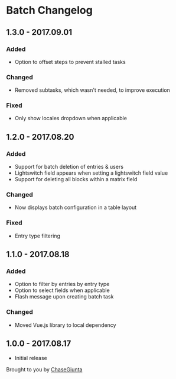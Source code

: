 # Batch Changelog

## 1.3.0 - 2017.09.01

### Added
* Option to offset steps to prevent stalled tasks

### Changed
* Removed subtasks, which wasn't needed, to improve execution

### Fixed
* Only show locales dropdown when applicable

## 1.2.0 - 2017.08.20

### Added
* Support for batch deletion of entries & users
* Lightswitch field appears when setting a lightswitch field value
* Support for deleting all blocks within a matrix field

### Changed
* Now displays batch configuration in a table layout

### Fixed
* Entry type filtering

## 1.1.0 - 2017.08.18

### Added
* Option to filter by entries by entry type
* Option to select fields when applicable
* Flash message upon creating batch task
### Changed
* Moved Vue.js library to local dependency

## 1.0.0 - 2017.08.17

* Initial release

Brought to you by [ChaseGiunta](chasegiunta.com)
